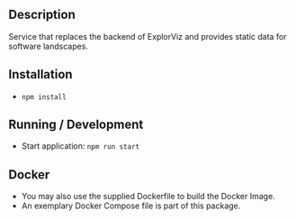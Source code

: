 ## Description

Service that replaces the backend of ExplorViz and provides static data for software landscapes.

## Installation

- `npm install`

## Running / Development

- Start application: `npm run start`

## Docker

- You may also use the supplied Dockerfile to build the Docker Image.
- An exemplary Docker Compose file is part of this package.

